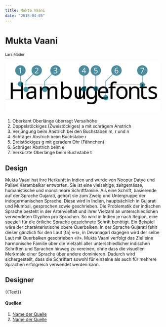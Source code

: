 ```yaml
---
title: Mukta Vaani
date: "2018-04-05"
---
```


# Mukta Vaani
<small>Lars Mäder</small>

<div class="col1to12">

![Mukta Vaani](MuktaVaani.svg)

</div>

1. Oberkant Oberlänge überragt Versalhöhe
2. Doppelstöckiges (Zweistöckiges) a mit schrägem Anstrich
3. Verjüngung beim Anstrich bei den Buchstaben m, r und n
4. Schräger Abstrich beim Buchstabe r
5. Dreistöckiges g mit geradem Ohr (Fähnchen)
6. Schräger Abstrich beim e
7. Verkürzte Oberlänge beim Buchstabe t


## Design
Mukta Vaani hat ihre Herkunft in Indien und wurde von Noopur Datye und Pallavi Karambelkar entworfen. Sie ist eine vielseitige, zeitgemässe, humanistische und monolineare Schriftfamilie. Als eine Schrift, basierende auf der Sprache Gujarati, gehört sie zum Zweig und Untergruppe der indogermanischen Sprache. Diese wird in Indien, hauptsächlich in Gujarati und Mumbai, gesprochen sowie geschrieben. Die Problematik der indischen Sprache besteht in der Artenvielfalt und ihrer Vielzahl an unterschiedlichen verwendeten Glyphen pro Sprachen. So wird  in Indien je nach Region, eine speziell für die örtliche Sprache gezeichnete Schrift benötigt. Ein Beispiel wäre der charakteristische obere Querbalken. In der Sprache Gujarati fehlt dieser gänzlich für den Laut [ta] «ત», in Devanagari dagegen wird der selbe Laut mit Querbalken geschrieben «त». Mukta Vaani verfolgt das Ziel eine harmonische Familie über die Vielzahl aller unterschiedlicher indischen Schriften und Sprachen hinweg zu vereinen, ohne dass die visuellen Merkmale einer Sprache über andere dominieren. Dadurch wird sichergestellt, dass die Schriftart sowohl für einzelne als auch für mehrere Sprachen erfolgreich verwendet werden kann.



## Designer
{{Text}}


#### Quellen
1. [Name der Quelle](http://...)
2. [Name der Quelle](http://...)
